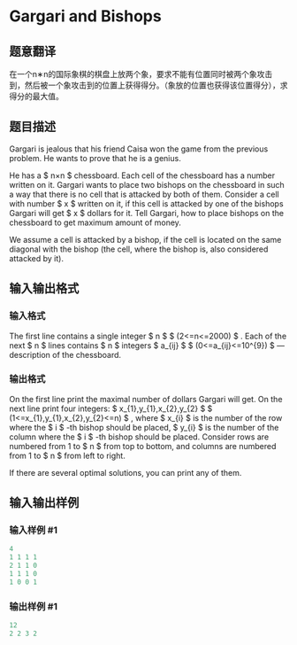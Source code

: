 # Gargari and Bishops

## 题意翻译

在一个n∗n的国际象棋的棋盘上放两个象，要求不能有位置同时被两个象攻击到，然后被一个象攻击到的位置上获得得分。（象放的位置也获得该位置得分），求得分的最大值。

## 题目描述

Gargari is jealous that his friend Caisa won the game from the previous problem. He wants to prove that he is a genius.

He has a $ n×n $ chessboard. Each cell of the chessboard has a number written on it. Gargari wants to place two bishops on the chessboard in such a way that there is no cell that is attacked by both of them. Consider a cell with number $ x $ written on it, if this cell is attacked by one of the bishops Gargari will get $ x $ dollars for it. Tell Gargari, how to place bishops on the chessboard to get maximum amount of money.

We assume a cell is attacked by a bishop, if the cell is located on the same diagonal with the bishop (the cell, where the bishop is, also considered attacked by it).

## 输入输出格式

### 输入格式

The first line contains a single integer $ n $ $ (2<=n<=2000) $ . Each of the next $ n $ lines contains $ n $ integers $ a_{ij} $ $ (0<=a_{ij}<=10^{9}) $ — description of the chessboard.

### 输出格式

On the first line print the maximal number of dollars Gargari will get. On the next line print four integers: $ x_{1},y_{1},x_{2},y_{2} $ $ (1<=x_{1},y_{1},x_{2},y_{2}<=n) $ , where $ x_{i} $ is the number of the row where the $ i $ -th bishop should be placed, $ y_{i} $ is the number of the column where the $ i $ -th bishop should be placed. Consider rows are numbered from 1 to $ n $ from top to bottom, and columns are numbered from 1 to $ n $ from left to right.

If there are several optimal solutions, you can print any of them.

## 输入输出样例

### 输入样例 #1

```cpp
4
1 1 1 1
2 1 1 0
1 1 1 0
1 0 0 1

```
### 输出样例 #1

```cpp
12
2 2 3 2

```

